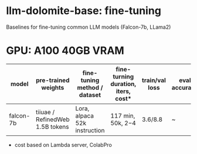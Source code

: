 # llm-dolomite-base: fine-tuning
Baselines for fine-tuning common LLM models (Falcon-7b, LLama2)

# GPU: A100 40GB VRAM 
|  model    | pre-trained weights | fine-tuning method / dataset | fine-turning duration, iters, cost* | train/val loss | eval accuracy | script | notebook |  
| ------------ | ------------ | ------------ | ------------ | ------------ | ------------ | ------------ | ------------ | 
| falcon-7b   | tiiuae / RefinedWeb 1.5B tokens  | Lora, alpaca 52k instruction | 117 min, 50k,   $2-$4 | 3.6/8.8 | ~ | finetune/lora_compact.py   tune_A100_40GB.sh | falcon_finetune_lora.jynp |
* cost based on Lambda server, ColabPro

